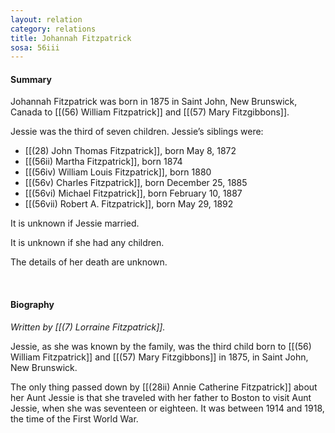 ```yaml
---
layout: relation
category: relations
title: Johannah Fitzpatrick
sosa: 56iii
---
```


#### Summary

Johannah Fitzpatrick was born in 1875 in Saint John, New Brunswick, Canada to [[(56) William Fitzpatrick]] and [[(57) Mary Fitzgibbons]].

Jessie was the third of seven children. Jessie’s siblings were:

* [[(28) John Thomas Fitzpatrick]], born May 8, 1872
* [[(56ii) Martha Fitzpatrick]], born 1874
* [[(56iv) William Louis Fitzpatrick]], born 1880
* [[(56v) Charles Fitzpatrick]], born December 25, 1885
* [[(56vi) Michael Fitzpatrick]], born February 10, 1887
* [[(56vii) Robert A. Fitzpatrick]], born May 29, 1892

It is unknown if Jessie married.

It is unknown if she had any children.

The details of her death are unknown.

<br>


#### Biography

*Written by [[(7) Lorraine Fitzpatrick]].*

Jessie, as she was known by the family, was the third child born to [[(56) William Fitzpatrick]] and [[(57) Mary Fitzgibbons]] in 1875, in Saint John, New Brunswick.

The only thing passed down by [[(28ii) Annie Catherine Fitzpatrick]] about her Aunt Jessie is that she traveled with her father to Boston to visit Aunt Jessie, when she was seventeen or eighteen. It was between 1914 and 1918, the time of the First World War.
